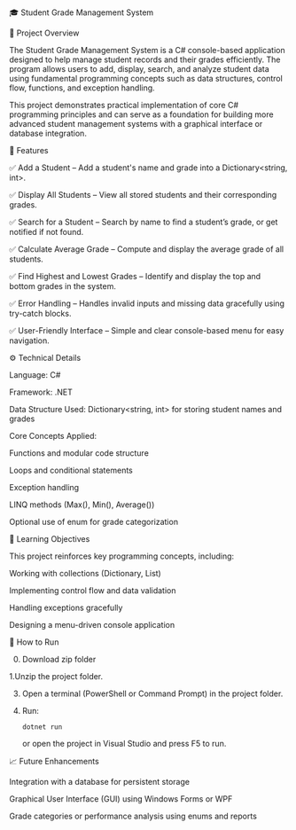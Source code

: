 🎓 Student Grade Management System

📘 Project Overview

The Student Grade Management System is a C# console-based application designed to help manage student records and their grades efficiently. The program allows users to add, display, search, and analyze student data using fundamental programming concepts such as data structures, control flow, functions, and exception handling.

This project demonstrates practical implementation of core C# programming principles and can serve as a foundation for building more advanced student management systems with a graphical interface or database integration.

🧩 Features

✅ Add a Student – Add a student's name and grade into a Dictionary<string, int>.

✅ Display All Students – View all stored students and their corresponding grades.

✅ Search for a Student – Search by name to find a student’s grade, or get notified if not found.

✅ Calculate Average Grade – Compute and display the average grade of all students.

✅ Find Highest and Lowest Grades – Identify and display the top and bottom grades in the system.

✅ Error Handling – Handles invalid inputs and missing data gracefully using try-catch blocks.

✅ User-Friendly Interface – Simple and clear console-based menu for easy navigation.

⚙️ Technical Details


Language: C#

Framework: .NET

Data Structure Used: Dictionary<string, int> for storing student names and grades

Core Concepts Applied:

  Functions and modular code structure
  
  Loops and conditional statements
  
  Exception handling
  
  LINQ methods (Max(), Min(), Average())
  
  Optional use of enum for grade categorization


🧠 Learning Objectives


This project reinforces key programming concepts, including:

Working with collections (Dictionary, List)

Implementing control flow and data validation

Handling exceptions gracefully

Designing a menu-driven console application

🚀 How to Run

0. Download zip folder
   
1.Unzip the project folder.

3. Open a terminal (PowerShell or Command Prompt) in the project folder.
   
5. Run:
   ```
   dotnet run
   ```
   or open the project in Visual Studio and press F5 to run.

   
📈 Future Enhancements


Integration with a database for persistent storage

Graphical User Interface (GUI) using Windows Forms or WPF

Grade categories or performance analysis using enums and reports
